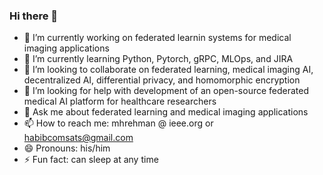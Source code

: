 ### Hi there 👋

<!--
**habibcomsats/habibcomsats** is a ✨ _special_ ✨ repository because its `README.md` (this file) appears on your GitHub profile.

Here are some ideas to get you started:
-->
- 🔭 I’m currently working on federated learnin systems for medical imaging applications
- 🌱 I’m currently learning Python, Pytorch, gRPC, MLOps, and JIRA
- 👯 I’m looking to collaborate on federated learning, medical imaging AI, decentralized AI, differential privacy, and homomorphic encryption
- 🤔 I’m looking for help with development of an open-source federated medical AI platform for healthcare researchers
- 💬 Ask me about federated learning and medical imaging applications
- 📫 How to reach me: mhrehman @ ieee.org or habibcomsats@gmail.com
- 😄 Pronouns: his/him
- ⚡ Fun fact: can sleep at any time


